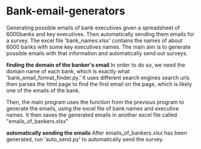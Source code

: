 # Bank-email-generators
Generating possible emails of bank executives given a spreadsheet of 6000banks and key executives. Then automatically sending them emails for a survey.
The excel file 'bank_names.xlsx' contains the names of about 6000 banks with some key executives names.
The main aim is to generate possible emails with that information and automatically send out surveys. 

**finding the domain of the banker's email**
In order to do so, we need the domain name of each bank, which is exactly what 'bank_email_format_finder.py.' It uses different search engines search urls\
then parses the html page to find the first email on the page, which is likely one of the emails of the bank.

Then, the main program uses the function from the previous program to generate the emails, using the excel file of bank names and executive names. It
then saves the generated emails in another excel file called "emails_of_bankers.xlsx"

**automatically sending the emails**
After emails_of_bankers.xlsx has been generated, run 'auto_send.py' to automatically send the survey.
